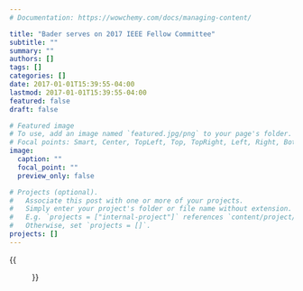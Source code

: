 ```yaml
---
# Documentation: https://wowchemy.com/docs/managing-content/

title: "Bader serves on 2017 IEEE Fellow Committee"
subtitle: ""
summary: ""
authors: []
tags: []
categories: []
date: 2017-01-01T15:39:55-04:00
lastmod: 2017-01-01T15:39:55-04:00
featured: false
draft: false

# Featured image
# To use, add an image named `featured.jpg/png` to your page's folder.
# Focal points: Smart, Center, TopLeft, Top, TopRight, Left, Right, BottomLeft, Bottom, BottomRight.
image:
  caption: ""
  focal_point: ""
  preview_only: false

# Projects (optional).
#   Associate this post with one or more of your projects.
#   Simply enter your project's folder or file name without extension.
#   E.g. `projects = ["internal-project"]` references `content/project/deep-learning/index.md`.
#   Otherwise, set `projects = []`.
projects: []
---
```


{{<figure src="pic.jpg">}}
